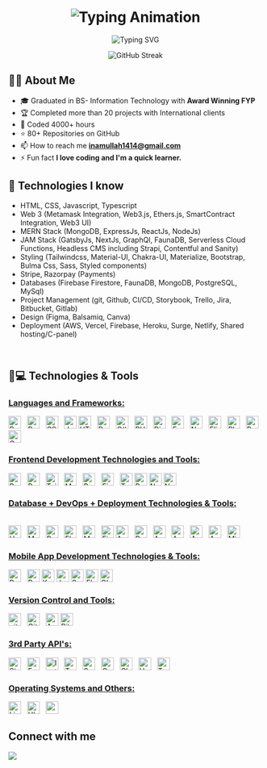 <h1 align="center">
  <img src="https://readme-typing-svg.herokuapp.com?font=Fira+Code&size=30&pause=1000&color=F7F7F7&center=true&width=435&lines=Hi+👋,+I'm+INAAM+ULLAH" alt="Typing Animation">
</h1>

<p align="center">
  <img src="https://readme-typing-svg.herokuapp.com?font=Fira+Code&size=22&pause=1000&color=F7F7F7&center=true&width=600&lines=A+passionate+Full-Stack+polyglot+Ninja+Monkey" alt="Typing SVG">
</p>

<p align="center">
  <img src="https://github-readme-streak-stats.herokuapp.com/?user=Inaam-ullah&theme=dark&hide_border=false" alt="GitHub Streak">
</p>

## 🙋‍♂️ About Me

- 🎓 Graduated in BS- Information Technology with **Award Winning FYP**
- 🏆 Completed more than 20 projects with International clients
- 🤠 Coded 4000+ hours
- ⭐ 80+ Repositories on GitHub
- 📫 How to reach me **<inamullah1414@gmail.com>**
- ⚡ Fun fact **I love coding and I'm a quick learner.**

## 🚀 Technologies I know

- HTML, CSS, Javascript, Typescript
- Web 3 (Metamask Integration, Web3.js, Ethers.js, SmartContract Integration, Web3 UI)
- MERN Stack (MongoDB, ExpressJs, ReactJs, NodeJs)
- JAM Stack (GatsbyJs, NextJs, GraphQl, FaunaDB, Serverless Cloud Functions, Headless CMS including Strapi, Contentful and Sanity)
- Styling (Tailwindcss, Material-UI, Chakra-UI, Materialize, Bootstrap, Bulma Css, Sass, Styled components)
- Stripe, Razorpay (Payments)
- Databases (Firebase Firestore, FaunaDB, MongoDB, PostgreSQL, MySql)
- Project Management (git, Github, CI/CD, Storybook, Trello, Jira, Bitbucket, Gitlab)
- Design (Figma, Balsamiq, Canva)
- Deployment (AWS, Vercel, Firebase, Heroku, Surge, Netlify, Shared hosting/C-panel)

<br/>

## 🚀💻 Technologies & Tools

### <u> Languages and Frameworks: </u>

<span>
  <img src="https://img.shields.io/badge/Ruby-CC342D?style=for-the-badge&logo=ruby&logoColor=white" alt="Ruby logo" title="Ruby" height="25" />
</span>
&nbsp;
<span>
  <img src="https://img.shields.io/badge/Ruby%20on%20Rails-red?style=for-the-badge&logo=ruby-on-rails" alt="Ruby on Rails" title="HTML5" height="25" />
</span>
&nbsp;
<span>
  <img src="https://img.shields.io/badge/CSS3-1572B6?style=for-the-badge&logo=css3&logoColor=white" alt="CSS3 logo" title="CSS3" height="25" />
</span>
&nbsp;
<span>
  <img src="https://img.shields.io/badge/JavaScript-323330?style=for-the-badge&logo=javascript&logoColor=F7DF1E" alt="JavaScript logo" title="JavaScript" height="25" />
</span>
<span>
  <img src="https://img.shields.io/badge/HTML-E34F26?style=for-the-badge&logo=html5&logoColor=white" alt="HTML logo" title="HTML" height="25" />
</span>
&nbsp;
<span>
  <img src="https://img.shields.io/badge/Python-3776AB?style=for-the-badge&logo=python&logoColor=white" alt="Python logo" title="Python" height="25" />
</span>
&nbsp;
<span>
  <img src="https://img.shields.io/badge/C%23-.NET-239120?style=for-the-badge&logo=c-sharp&logoColor=white" alt="C# .NET logo" title="C# .NET" height="25" />
</span>
&nbsp;
<span>
  <img src="https://img.shields.io/badge/PHP-777BB4?style=for-the-badge&logo=php&logoColor=white" alt="PHP logo" title="PHP" height="25" />
</span>
&nbsp;
<span>
  <img src="https://img.shields.io/badge/Django-092E20?style=for-the-badge&logo=django&logoColor=white" alt="Django logo" title="Django" height="25" />
</span>
&nbsp;
<span>
  <img src="https://img.shields.io/badge/Express.js-000000?style=for-the-badge&logo=express&logoColor=white" alt="Express.js logo" title="Express.js" height="25" />
</span>
&nbsp;
<span>
  <img src="https://img.shields.io/badge/Node.js-339933?style=for-the-badge&logo=node.js&logoColor=white" alt="Node.js logo" title="Node.js" height="25" />
</span>
&nbsp;
<span>
  <img src="https://img.shields.io/badge/Elixir-4B275F?style=for-the-badge&logo=elixir&logoColor=white" alt="Elixir logo" title="Elixir" height="25" />
</span>
&nbsp;
<span>
  <img src="https://img.shields.io/badge/Phoenix-5B4638?style=for-the-badge&logo=phoenix&logoColor=E95420" alt="Phoenix logo" title="Phoenix" height="25" />
</span>
&nbsp;
<span>
  <img src="https://img.shields.io/badge/Rust-000000?style=for-the-badge&logo=rust&logoColor=white" alt="Rust logo" title="Rust" height="25" />
</span>
&nbsp;
<span>
  <img src="https://img.shields.io/badge/GraphQL-E10098?style=for-the-badge&logo=graphql&logoColor=white" alt="GraphQL logo" title="GraphQL" height="25" />
</span>

### <u> Frontend Development Technologies and Tools: </u>

<span>
  <img src="https://img.shields.io/badge/React-20232A?style=for-the-badge&logo=react&logoColor=61DAFB" alt="ReactJS logo" title="ReactJS" height="25" />
</span>
&nbsp;
<span>
  <img src="https://img.shields.io/badge/Redux-593D88?style=for-the-badge&logo=redux&logoColor=white" alt="Redux logo" title="Redux" height="25" />
</span>
&nbsp;
<span>
  <img src="https://img.shields.io/badge/Tailwind_CSS-38B2AC?style=for-the-badge&logo=tailwind-css&logoColor=white" alt="TailwindCSS logo" title="TailwindCSS" height="25" />
</span>
&nbsp;
<span>
  <img src="https://img.shields.io/badge/Material%20UI-007FFF?style=for-the-badge&logo=mui&logoColor=white" alt="Material UI logo" title="Material UI" height="25" />
</span>
&nbsp;
<span>
  <img src="https://img.shields.io/badge/Bootstrap-563D7C?style=for-the-badge&logo=bootstrap&logoColor=white" alt="Bootstrap logo" title="Bootstrap" height="25" />
</span>
&nbsp;
<span>
  <img src="https://img.shields.io/badge/figma-563D7C?style=for-the-badge&logo=figma&logoColor=white" alt="Figma logo" title="Figma" height="25" />
</span>
&nbsp;
<span>
  <img src="https://img.shields.io/badge/TypeScript-3178C6?style=for-the-badge&logo=typescript&logoColor=white" alt="TypeScript logo" title="TypeScript" height="25" />
</span>
<span>
  <img src="https://img.shields.io/badge/Redux_Toolkit-764ABC?style=for-the-badge&logo=redux&logoColor=white" alt="Redux Toolkit logo" title="Redux Toolkit" height="25" />
</span>
<span>
  <img src="https://img.shields.io/badge/Next.js-000000?style=for-the-badge&logo=next.js&logoColor=white" alt="Next.js logo" title="Next.js" height="25" />
</span>
<span>
  <img src="https://img.shields.io/badge/Nest.js-E0234E?style=for-the-badge&logo=nestjs&logoColor=white" alt="Nest.js logo" title="Nest.js" height="25" />
</span>

### <u> Database + DevOps + Deployment Technologies & Tools: </u>

<br>

<span>
  <img src="https://img.shields.io/badge/Heroku-430098?style=for-the-badge&logo=heroku&logoColor=white" alt="Heroku logo" title="Heroku" height="25"/>
</span>
&nbsp;
<span>
  <img src="https://img.shields.io/badge/MongoDB-4EA94B?style=for-the-badge&logo=mongodb&logoColor=white" alt="MongoDB logo" title="MongoDB" height="25" />
</span>
&nbsp;
<span>
  <img src="https://img.shields.io/badge/PostgreSQL-4169E1?style=for-the-badge&logo=postgresql&logoColor=white" alt="PostgreSQL logo" title="PostgreSQL" height="25" />
</span>
&nbsp;
<span>
  <img src="https://img.shields.io/badge/Elasticsearch-005571?style=for-the-badge&logo=elasticsearch&logoColor=white" alt="Elasticsearch logo" title="Elasticsearch" height="25" />
</span>
&nbsp;
<span>
  <img src = "https://img.shields.io/badge/MySQL-005C84?style=for-the-badge&logo=mysql&logoColor=white" alt="MySQL logo" title="MySQL" height="25"/>
</span>
&nbsp;
<span>
  <img src="https://img.shields.io/badge/Firebase-FFCA28?style=for-the-badge&logo=firebase&logoColor=black" alt="Firebase logo" title="Firebase" height="25" />
</span>
<span>
  <img src="https://img.shields.io/badge/AWS%20Lambda-FF9900?style=for-the-badge&logo=amazon-aws&logoColor=white" alt="AWS Lambda logo" title="AWS Lambda" height="25" />
</span>
&nbsp;
<span>
  <img src="https://img.shields.io/badge/Docker-2CA5E0?style=for-the-badge&logo=docker&logoColor=white" alt="Docker logo" title="Docker Code" height="25" />
</span>
&nbsp;
<span>
  <img src="https://img.shields.io/badge/AWS-232F3E?style=for-the-badge&logo=amazon-aws&logoColor=white" alt="AWS logo" title="Amazon Web Services" height="25" />
</span>
&nbsp;
<span>
  <img src="https://img.shields.io/badge/Amazon%20RDS-232F3E?style=for-the-badge&logo=amazon-rds&logoColor=white" alt="Amazon RDS logo" title="Amazon RDS" height="25" />
</span>
&nbsp;
<span>
  <img src="https://img.shields.io/badge/AWS%20API%20Gateway-FF9900?style=for-the-badge&logo=amazon-aws&logoColor=white" alt="AWS API Gateway logo" title="AWS API Gateway" height="25" />
</span>
&nbsp;
<span>
  <img src="https://img.shields.io/badge/AWS%20Elastic%20Load%20Balancer-FF9900?style=for-the-badge&logo=amazon-aws&logoColor=white" alt="AWS Elastic Load Balancer logo" title="AWS Elastic Load Balancer" height="25" />
</span>
&nbsp;
<span>
  <img src="https://img.shields.io/badge/Microservices-333333?style=for-the-badge" alt="Microservices" title="Microservices" height="25" />
</span>
&nbsp;

### <u> Mobile App Development Technologies & Tools: </u>

<span>
  <img src="https://img.shields.io/badge/React-20232A?style=for-the-badge&logo=react&logoColor=61DAFB" alt="ReactJS logo" title="ReactJS" height="25" />
</span>
&nbsp;
<span>
  <img src="https://img.shields.io/badge/React_Native-20232A?style=for-the-badge&logo=react&logoColor=61DAFB" alt="React Native logo" title="React Native" height="25" />
</span>
<span>
  <img src="https://img.shields.io/badge/Kotlin-20232A?style=for-the-badge&logo=kotlin&logoColor=61DAFB" alt="Kotlin logo" title="Kotlin" height="25" />
</span>
<span>
  <img src="https://img.shields.io/badge/Java-007396?style=for-the-badge&logo=java&logoColor=white" alt="Java logo" title="Java" height="25" />
</span>
<span>
  <img src="https://img.shields.io/badge/Swift-FA7343?style=for-the-badge&logo=swift&logoColor=white" alt="Swift logo" title="Swift" height="25" />
</span>
<span>
  <img src="https://img.shields.io/badge/Flutter-02569B?style=for-the-badge&logo=flutter&logoColor=white" alt="Flutter logo" title="Flutter" height="25" />
</span>
<span>
  <img src="https://img.shields.io/badge/Objective--C-438eff?style=for-the-badge&logo=objective-c&logoColor=white" alt="Objective-C logo" title="Objective-C" height="25" />
</span>

### <u> Version Control and Tools:</u>

<span>
  <img src="https://img.shields.io/badge/GIT-E44C30?style=for-the-badge&logo=git&logoColor=white" alt="git logo" title="Git" height="25" />
</span>
&nbsp;
<span>
  <img src="https://img.shields.io/badge/GitHub-100000?style=for-the-badge&logo=github&logoColor=white" alt="Github logo" title="Github" height="25" />
</span>
&nbsp;
<span>
  <img src="https://img.shields.io/badge/Azure%20DevOps-0078D7?style=for-the-badge&logo=azure-devops&logoColor=white" alt="Azure DevOps logo" title="Azure DevOps" height="25" />
</span>
<span>
  <img src="https://img.shields.io/badge/Bitbucket-0052CC?style=for-the-badge&logo=bitbucket&logoColor=white" alt="Bitbucket logo" title="Bitbucket" height="25" />
</span>

### <u> 3rd Party API's:</u>

<span>
    <span>
      <img src="https://img.shields.io/badge/Stripe-008CDD?style=for-the-badge&logo=stripe&logoColor=white" alt="Stripe logo" title="Stripe" height="25" />
    </span>
</span>
&nbsp;
<span>
  <img src="https://img.shields.io/badge/Facebook-1877F2?style=for-the-badge&logo=facebook&logoColor=white" alt="Facebook logo" title="Facebook API" height="25" />
</span>
&nbsp;
<span>
  <img src="https://img.shields.io/badge/Instagram-E4405F?style=for-the-badge&logo=instagram&logoColor=white" alt="Instagram logo" title="Instagram" height="25" />
</span>
&nbsp;
<span>
  <img src="https://img.shields.io/badge/Twitter-1DA1F2?style=for-the-badge&logo=twitter&logoColor=white" alt="Twitter logo" title="Twitter" height="25" />
</span>
&nbsp;
<span>
  <img src="https://img.shields.io/badge/Swagger-85EA2D?style=for-the-badge&logo=swagger&logoColor=black" alt="Swagger logo" title="Swagger" height="25" />
</span>
&nbsp;
<span>
  <img src="https://img.shields.io/badge/Google%20APIs-4285F4?style=for-the-badge&logo=google&logoColor=white" alt="Google APIs logo" title="Google APIs" height="25" />
</span>
&nbsp;
<span>
  <img src="https://img.shields.io/badge/ClubReady-333333?style=for-the-badge" alt="ClubReady" title="ClubReady" height="25" />
</span>
&nbsp;
<span>
  <img src="https://img.shields.io/badge/HubSpot-FF7A59?style=for-the-badge&logo=hubspot&logoColor=white" alt="HubSpot" title="HubSpot" height="25" />
</span>
&nbsp;
<span>
  <img src="https://img.shields.io/badge/Twilio-F22F46?style=for-the-badge&logo=twilio&logoColor=white" alt="Twilio logo" title="Twilio" height="25" />
</span>

### <u> Operating Systems and Others:</u>

<span>
  <img src = "https://img.shields.io/badge/Linux-FCC624?style=for-the-badge&logo=linux&logoColor=black" alt="Linux Logo"  title="Linux" height="25"/>
</span>
&nbsp;
<span>
  <img src = "https://img.shields.io/badge/Ubuntu-E95420?style=for-the-badge&logo=ubuntu&logoColor=white" alt="Ubuntu Logo"  title="Ubuntu" height="25"/>
</span>
&nbsp;
<span>
  <img src="https://img.shields.io/badge/macOS-000000?style=for-the-badge&logo=apple&logoColor=white" alt="macOS logo" title="macOS" height="25" />
</span>

## Connect with me

<p align="left">
    <a href = "https://www.linkedin.com/in/inaam-ullah-2b21a3119/">
        <img src="https://img.icons8.com/fluent/48/000000/linkedin.png"/>
    </a>
</p>
